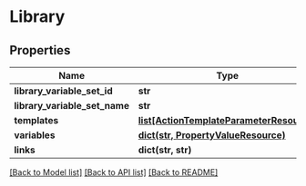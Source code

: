 # Library

## Properties
Name | Type | Description | Notes
------------ | ------------- | ------------- | -------------
**library_variable_set_id** | **str** |  | [optional] 
**library_variable_set_name** | **str** |  | [optional] 
**templates** | [**list[ActionTemplateParameterResource]**](ActionTemplateParameterResource.md) |  | [optional] 
**variables** | [**dict(str, PropertyValueResource)**](PropertyValueResource.md) |  | [optional] 
**links** | **dict(str, str)** |  | [optional] 

[[Back to Model list]](../README.md#documentation-for-models) [[Back to API list]](../README.md#documentation-for-api-endpoints) [[Back to README]](../README.md)

